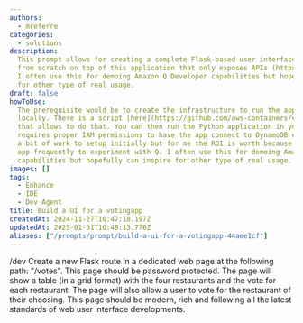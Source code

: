 ```yaml
---
authors:
  - mreferre
categories:
  - solutions
description:
  This prompt allows for creating a complete Flask-based user interface
  from scratch on top of this application that only exposes APIs (https://github.com/aws-containers/votingapp).
  I often use this for demoing Amazon Q Developer capabilities but hopefully can inspire
  for other type of real usage.
draft: false
howToUse:
  The prerequisite would be to create the infrastructure to run the application
  locally. There is a script [here](https://github.com/aws-containers/votingapp/blob/master/preparation/prepare.sh)
  that allows to do that. You can then run the Python application in your IDE (which
  requires proper IAM permissions to have the app connect to DynamoDB etc.). It's
  a bit of work to setup initially but for me the ROI is worth because I use this
  app frequently to experiment with Q. I often use this for demoing Amazon Q Developer
  capabilities but hopefully can inspire for other type of real usage.
images: []
tags:
  - Enhance
  - IDE
  - Dev Agent
title: Build a UI for a votingapp
createdAt: 2024-11-27T10:47:18.197Z
updatedAt: 2025-01-31T10:48:13.776Z
aliases: ["/prompts/prompt/build-a-ui-for-a-votingapp-44aee1cf"]
---
```


/dev Create a new Flask route in a dedicated web page at the following path: "/votes". This page should be password protected. The page will show a table (in a grid format) with the four restaurants and the vote for each restaurant. The page will also allow a user to vote for the restaurant of their choosing. This page should be modern, rich and following all the latest standards of web user interface developments.
